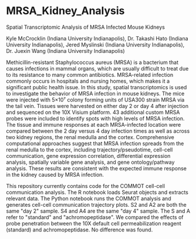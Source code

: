 # MRSA_Kidney_Analysis
Spatial Transcriptomic Analysis of MRSA Infected Mouse Kidneys

Kyle McCrocklin (Indiana University Indianapolis), Dr. Takashi Hato (Indiana University Indianapolis), Jered Myslinski (Indiana University Indianapolis), Dr. Juexin Wang (Indiana University Indianapolis)

Methicillin-resistant Staphylococcus aureus (MRSA) is a bacterium that causes infections in mammal organs, which are usually difficult to treat due to its resistance to many common antibiotics. MRSA-related infection commonly occurs in hospitals and nursing homes, which makes it a significant public health issue. In this study, spatial transcriptomics is used to investigate the behavior of MRSA infection in mouse kidneys. The mice were injected with 5×10⁷ colony forming units of USA300 strain MRSA via the tail vein. Tissues were harvested on either day 2 or day 4 after injection and sequenced on the 10X Visium platform. 43 additional custom MRSA probes were included to identify spots with high levels of MRSA infection. The tissue and immune responses at each MRSA-infected location were compared between the 2 day versus 4 day infection times as well as across two kidney regions, the renal medulla and the cortex. Comprehensive computational approaches suggest that MRSA infection spreads from the renal medulla to the cortex, including trajectory/pseudotime, cell-cell communication, gene expression correlation, differential expression analysis, spatially variable gene analysis, and gene ontology/pathway analysis. These results are consistent with the expected immune response in the kidney caused by MRSA infection. 

This repository currently contains code for the COMMOT cell-cell communication analysis. The R notebook loads Seurat objects and extracts relevant data. The Python notebook runs the COMMOT analysis and generates cell-cell communication trajectory plots.
S2 and A2 are both the same "day 2" sample. S4 and A4 are the same "day 4" sample.
The S and A refer to "standard" and "achromopeptidase". We compared the effects of probe penetration between the 10X default cell permeabilization reagent (standard) and achromopeptidase. No difference was found.
